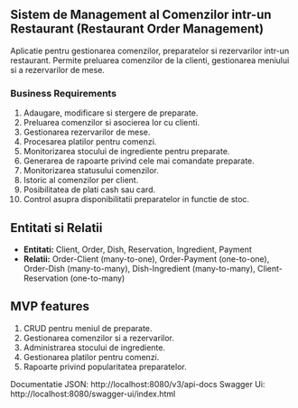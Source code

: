 ## Sistem de Management al Comenzilor intr-un Restaurant (Restaurant Order Management)
Aplicatie pentru gestionarea comenzilor, preparatelor si rezervarilor intr-un restaurant. Permite preluarea comenzilor de la clienti, gestionarea meniului si a rezervarilor de mese.

### Business Requirements
1. Adaugare, modificare si stergere de preparate.
2. Preluarea comenzilor si asocierea lor cu clienti.
3. Gestionarea rezervarilor de mese.
4. Procesarea platilor pentru comenzi.
5. Monitorizarea stocului de ingrediente pentru preparate.
6. Generarea de rapoarte privind cele mai comandate preparate.
7. Monitorizarea statusului comenzilor.
8. Istoric al comenzilor per client.
9. Posibilitatea de plati cash sau card.
10. Control asupra disponibilitatii preparatelor in functie de stoc.

## Entitati si Relatii
* **Entitati:** Client, Order, Dish, Reservation, Ingredient, Payment
* **Relatii:** Order-Client (many-to-one), Order-Payment (one-to-one), Order-Dish (many-to-many), Dish-Ingredient (many-to-many), Client-Reservation (one-to-many)

## MVP features
1. CRUD pentru meniul de preparate.
2. Gestionarea comenzilor si a rezervarilor.
3. Administrarea stocului de ingrediente.
4. Gestionarea platilor pentru comenzi.
5. Rapoarte privind popularitatea preparatelor.


Documentatie JSON: http://localhost:8080/v3/api-docs
Swagger Ui: http://localhost:8080/swagger-ui/index.html